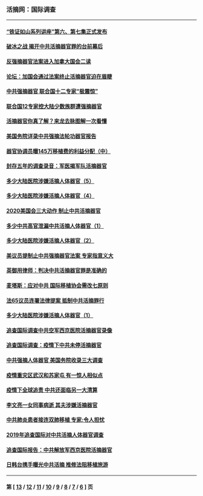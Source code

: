 ### 活摘网：国际调查
---
#### [“铁证如山系列讲座”第六、第七集正式发布](../../pages/nf5947/n13106287.md?08160430) 
#### [破冰之战 揭开中共活摘器官罪的台前幕后](../../pages/nf5947/n13082457.md?08160430) 
#### [反强摘器官法案进入加拿大国会二读](../../pages/nf5947/n13033450.md?08160430) 
#### [论坛：加国会通过法案终止活摘器官迫在眉睫](../../pages/nf5947/n13029839.md?08160430) 
#### [中共强摘器官 联合国十二专家“极震惊”](../../pages/nf5947/n13024313.md?08160430) 
#### [联合国12专家控大陆少数族群遭强摘器官](../../pages/nf5947/n13023877.md?08160430) 
#### [活摘器官你真了解？来龙去脉图解一次看懂](../../pages/nf5947/n13013820.md?08160430) 
#### [美国务院详录中共强摘法轮功器官报告](../../pages/nf5947/n12944519.md?08160430) 
#### [器官协调员曝145万移植费的利益分配（中）](../../pages/nf5947/n12894547.md?08160430) 
#### [封存五年的调查录音：军医揭军队活摘器官](../../pages/nf5947/n12798692.md?08160430) 
#### [多少大陆医院涉嫌活摘人体器官（5）](../../pages/nf5947/n12768383.md?08160430) 
#### [多少大陆医院涉嫌活摘人体器官（4）](../../pages/nf5947/n12664434.md?08160430) 
#### [2020美国会三大动作 制止中共活摘器官](../../pages/nf5947/n12682004.md?08160430) 
#### [多少中共高官泄漏中共活摘人体器官（1）](../../pages/nf5947/n12671234.md?08160430) 
#### [多少大陆医院涉嫌活摘人体器官（2）](../../pages/nf5947/n12655589.md?08160430) 
#### [美议员提制止中共强摘器官法案 专家指意义大](../../pages/nf5947/n12630561.md?08160430) 
#### [英御用律师：判决中共活摘器官罪是准确的](../../pages/nf5947/n12580740.md?08160430) 
#### [麦塔斯：应对中共 国际移植协会需改七原则](../../pages/nf5947/n12514711.md?08160430) 
#### [法65议员连署法律提案 抵制中共活摘罪行](../../pages/nf5947/n12437047.md?08160430) 
#### [多少大陆医院涉嫌活摘人体器官（1）](../../pages/nf5947/n12414284.md?08160430) 
#### [追查国际调查中共空军西京医院活摘器官录像](../../pages/nf5947/n12348837.md?08160430) 
#### [追查国际调查：疫情下中共未停活摘器官](../../pages/nf5947/n12273415.md?08160430) 
#### [中共强摘人体器官 美国务院收录三大调查](../../pages/nf5947/n12181488.md?08160430) 
#### [疫情重灾区武汉和苏家屯 有一惊人相似点](../../pages/nf5947/n12150824.md?08160430) 
#### [疫情下全球追责 中共还面临另一大清算](../../pages/nf5947/n12070397.md?08160430) 
#### [李文亮一女同事病逝 其夫涉嫌活摘器官](../../pages/nf5947/n11957882.md?08160430) 
#### [中共肺炎患者接连双肺移植 专家:令人担忧](../../pages/nf5947/n11945516.md?08160430) 
#### [2019年追查国际对中共活摘人体器官调查](../../pages/nf5947/n11917733.md?08160430) 
#### [追查国际报告：中共解放军西京医院活摘器官](../../pages/nf5947/n11838359.md?08160430) 
#### [日韩台携手曝光中共活摘 推修法阻移植旅游](../../pages/nf5947/n11712046.md?08160430) 

---
#### 第 [ [13](./13.md?08160430) / [12](./12.md?08160430) / [11](./11.md?08160430) / [10](./10.md?08160430) / [9](./9.md?08160430) / [8](./8.md?08160430) / [7](./7.md?08160430) / [6](./6.md?08160430) ] 页
